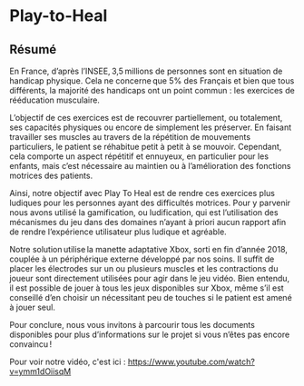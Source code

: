 # Play-to-Heal

## Résumé

En France, d’après l’INSEE, 3,5 millions de personnes sont en situation de handicap physique. Cela ne concerne que 5% des Français et bien que tous différents, la majorité des handicaps ont un point commun : les exercices de rééducation musculaire.  

 

L’objectif de ces exercices est de recouvrer partiellement, ou totalement, ses capacités physiques ou encore de simplement les préserver. En faisant travailler ses muscles au travers de la répétition de mouvements particuliers, le patient se réhabitue petit à petit à se mouvoir. Cependant, cela comporte un aspect répétitif et ennuyeux, en particulier pour les enfants, mais c’est nécessaire au maintien ou à l’amélioration des fonctions motrices des patients.  

 

Ainsi, notre objectif avec Play To Heal est de rendre ces exercices plus ludiques pour les personnes ayant des difficultés motrices. Pour y parvenir nous avons utilisé la gamification, ou ludification, qui est l’utilisation des mécanismes du jeu dans des domaines n’ayant à priori aucun rapport afin de rendre l’expérience utilisateur plus ludique et agréable.  

 

Notre solution utilise la manette adaptative Xbox, sorti en fin d’année 2018, couplée à un périphérique externe développé par nos soins. Il suffit de placer les électrodes sur un ou plusieurs muscles et les contractions du joueur sont directement utilisées pour agir dans le jeu vidéo. Bien entendu, il est possible de jouer à tous les jeux disponibles sur Xbox, même s’il est conseillé d’en choisir un nécessitant peu de touches si le patient est amené à jouer seul. 

 

Pour conclure, nous vous invitons à parcourir tous les documents disponibles pour plus d’informations sur le projet si vous n’êtes pas encore convaincu ! 

Pour voir notre vidéo, c'est ici : https://www.youtube.com/watch?v=ymm1dOiisqM
